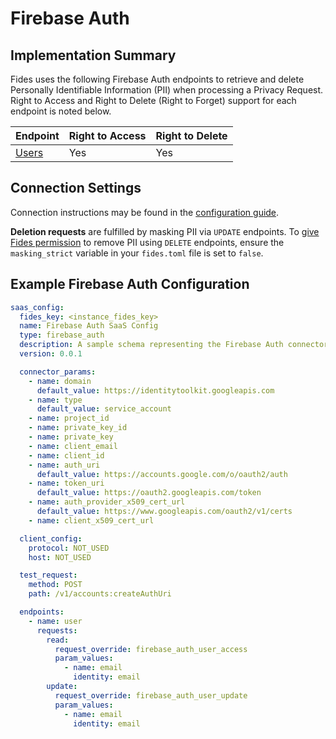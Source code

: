 
# Firebase Auth

## Implementation Summary

Fides uses the following Firebase Auth endpoints to retrieve and delete Personally Identifiable Information (PII) when processing a Privacy Request. Right to Access and Right to Delete (Right to Forget) support for each endpoint is noted below.

|Endpoint | Right to Access | Right to Delete |
|----|----|----|
|[Users](https://firebase.google.com/docs/reference/rest/auth) | Yes | Yes |

## Connection Settings

Connection instructions may be found in the [configuration guide](../saas_config).

**Deletion requests** are fulfilled by masking PII via `UPDATE` endpoints. To [give Fides permission](../../../installation/configuration#configuration-variable-reference) to remove PII using `DELETE` endpoints, ensure the `masking_strict` variable in your `fides.toml` file is set to `false`.

## Example Firebase Auth Configuration

```yaml
saas_config:
  fides_key: <instance_fides_key>
  name: Firebase Auth SaaS Config
  type: firebase_auth
  description: A sample schema representing the Firebase Auth connector for Fides
  version: 0.0.1

  connector_params:
    - name: domain
      default_value: https://identitytoolkit.googleapis.com
    - name: type
      default_value: service_account
    - name: project_id
    - name: private_key_id
    - name: private_key
    - name: client_email
    - name: client_id
    - name: auth_uri
      default_value: https://accounts.google.com/o/oauth2/auth
    - name: token_uri
      default_value: https://oauth2.googleapis.com/token
    - name: auth_provider_x509_cert_url
      default_value: https://www.googleapis.com/oauth2/v1/certs
    - name: client_x509_cert_url

  client_config:
    protocol: NOT_USED
    host: NOT_USED

  test_request:
    method: POST
    path: /v1/accounts:createAuthUri

  endpoints:
    - name: user
      requests:
        read:
          request_override: firebase_auth_user_access
          param_values:
            - name: email
              identity: email
        update:
          request_override: firebase_auth_user_update
          param_values:
            - name: email
              identity: email
```
